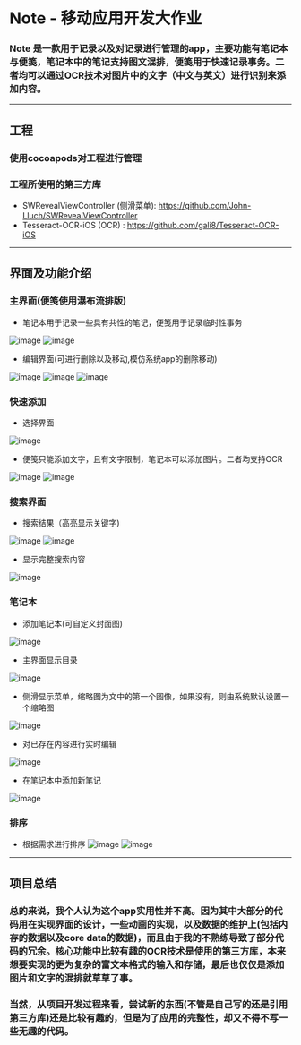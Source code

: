 # Note - 移动应用开发大作业

### Note 是一款用于记录以及对记录进行管理的app，主要功能有笔记本与便笺，笔记本中的笔记支持图文混排，便笺用于快速记录事务。二者均可以通过OCR技术对图片中的文字（中文与英文）进行识别来添加内容。

***
## 工程
### 使用cocoapods对工程进行管理

### 工程所使用的第三方库

* SWRevealViewController (侧滑菜单): https://github.com/John-Lluch/SWRevealViewController
* Tesseract-OCR-iOS (OCR) : https://github.com/gali8/Tesseract-OCR-iOS

***
## 界面及功能介绍

###   主界面(便笺使用瀑布流排版)

* 笔记本用于记录一些具有共性的笔记，便笺用于记录临时性事务

![image](https://github.com/zx8054/Note/blob/master/screenshot/1.png)
![image](https://github.com/zx8054/Note/blob/master/screenshot/2.png)

* 编辑界面(可进行删除以及移动,模仿系统app的删除移动)

![image](https://github.com/zx8054/Note/blob/master/screenshot/3.png)
![image](https://github.com/zx8054/Note/blob/master/screenshot/4.png)
![image](https://github.com/zx8054/Note/blob/master/screenshot/5.png)

### 快速添加

* 选择界面

![image](https://github.com/zx8054/Note/blob/master/screenshot/7.png)


* 便笺只能添加文字，且有文字限制，笔记本可以添加图片。二者均支持OCR

![image](https://github.com/zx8054/Note/blob/master/screenshot/8.png)
![image](https://github.com/zx8054/Note/blob/master/screenshot/9.png)

### 搜索界面

* 搜索结果（高亮显示关键字)

![image](https://github.com/zx8054/Note/blob/master/screenshot/11.png)
![image](https://github.com/zx8054/Note/blob/master/screenshot/12.png)

* 显示完整搜索内容

![image](https://github.com/zx8054/Note/blob/master/screenshot/13.png)



### 笔记本

* 添加笔记本(可自定义封面图)

![image](https://github.com/zx8054/Note/blob/master/screenshot/6.png)



* 主界面显示目录

![image](https://github.com/zx8054/Note/blob/master/screenshot/14.png)


* 侧滑显示菜单，缩略图为文中的第一个图像，如果没有，则由系统默认设置一个缩略图

![image](https://github.com/zx8054/Note/blob/master/screenshot/15.png)



* 对已存在内容进行实时编辑

![image](https://github.com/zx8054/Note/blob/master/screenshot/17.png)


* 在笔记本中添加新笔记

![image](https://github.com/zx8054/Note/blob/master/screenshot/10.png)


### 排序

* 根据需求进行排序
![image](https://github.com/zx8054/Note/blob/master/screenshot/18.png)
![image](https://github.com/zx8054/Note/blob/master/screenshot/19.png)

*** 
## 项目总结

### 总的来说，我个人认为这个app实用性并不高。因为其中大部分的代码用在实现界面的设计，一些动画的实现，以及数据的维护上(包括内存的数据以及core data的数据)，而且由于我的不熟练导致了部分代码的冗余。核心功能中比较有趣的OCR技术是使用的第三方库，本来想要实现的更为复杂的富文本格式的输入和存储，最后也仅仅是添加图片和文字的混排就草草了事。

### 当然，从项目开发过程来看，尝试新的东西(不管是自己写的还是引用第三方库)还是比较有趣的，但是为了应用的完整性，却又不得不写一些无趣的代码。




